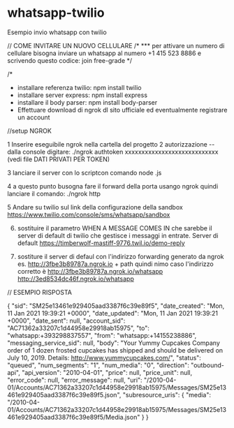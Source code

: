 # whatsapp-twilio
Esempio invio whatsapp con twilio

// COME INVITARE UN NUOVO CELLULARE
/* *** per attivare un numero di cellulare bisogna inviare un whatsapp al numero +1 415 523 8886
        e scrivendo questo codice: join free-grade */


/*
- installare referenza twilio: npm install twilio
- installare server express:   npm install express
- installare il body parser:   npm install body-parser
- Effettuare download di ngrok dl sito ufficiale ed eventualmente registrare un account 

//setup NGROK

1 Inserire eseguibile ngrok nella cartella del progetto
2 autorizzazione -- dalla console digitare: ./ngrok authtoken xxxxxxxxxxxxxxxxxxxxxxxxxxxx   (vedi file DATI PRIVATI PER TOKEN)

3 lanciare il server con lo scriptcon comando node <nome file server>.js

4 a questo punto busogna fare il forward della porta usango ngrok
quindi lanciare il comando: 
                    ./ngrok http <numero porta>

5 Andare su twilio sul link della configurazione della sandbox https://www.twilio.com/console/sms/whatsapp/sandbox

6) sostituire il parametro WHEN A MESSAGE COMES IN che sarebbe il server di default di twilio che gestisce i
   messaggi in entrate. Server di default https://timberwolf-mastiff-9776.twil.io/demo-reply

7) sostiture il server di defaul con l'indirizzo forwarding generato da ngrok es. http://3fbe3b89787a.ngrok.io + path
   quindi nimo caso l'indirizzo corretto è  http://3fbe3b89787a.ngrok.io/whatsapp
                                            http://3ed8534dc46f.ngrok.io/whatsapp



// ESEMPIO RISPOSTA



{
    "sid": "SM25e13461e929405aad3387f6c39e89f5",
    "date_created": "Mon, 11 Jan 2021 19:39:21 +0000",
    "date_updated": "Mon, 11 Jan 2021 19:39:21 +0000",
    "date_sent": null,
    "account_sid": "AC71362a33207c1d44958e29918ab15975",
    "to": "whatsapp:+393298837557",
    "from": "whatsapp:+14155238886",
    "messaging_service_sid": null,
    "body": "Your Yummy Cupcakes Company order of 1 dozen frosted cupcakes has shipped and should be delivered on July 10, 2019. Details: http://www.yummycupcakes.com/",
    "status": "queued",
    "num_segments": "1",
    "num_media": "0",
    "direction": "outbound-api",
    "api_version": "2010-04-01",
    "price": null,
    "price_unit": null,
    "error_code": null,
    "error_message": null,
    "uri": "/2010-04-01/Accounts/AC71362a33207c1d44958e29918ab15975/Messages/SM25e13461e929405aad3387f6c39e89f5.json",
    "subresource_uris": {
        "media": "/2010-04-01/Accounts/AC71362a33207c1d44958e29918ab15975/Messages/SM25e13461e929405aad3387f6c39e89f5/Media.json"
    }
}



